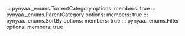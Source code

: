 ::: pynyaa._enums.TorrentCategory
    options:
        members: true
::: pynyaa._enums.ParentCategory
    options:
        members: true
::: pynyaa._enums.SortBy
    options:
        members: true
::: pynyaa._enums.Filter
    options:
        members: true
